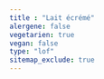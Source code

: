 ```yaml
---
title : "Lait écrémé"
alergene: false
vegetarien: true
vegan: false
type: "lof"
sitemap_exclude: true
--- 
```


